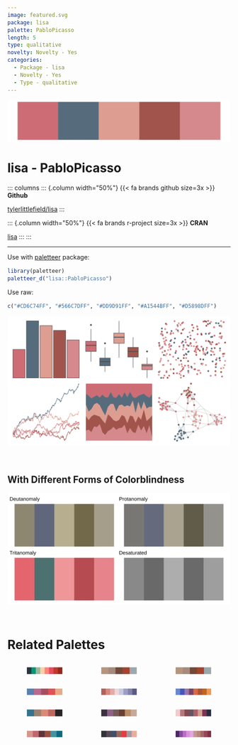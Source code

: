 ```yaml
---
image: featured.svg
package: lisa
palette: PabloPicasso
length: 5
type: qualitative
novelty: Novelty - Yes
categories:
  - Package - lisa
  - Novelty - Yes
  - Type - qualitative
---
```


![](featured.svg)

# lisa - PabloPicasso 

::: columns
::: {.column width="50%"}
{{< fa brands github size=3x >}}
**Github**

[tylerlittlefield/lisa](https://github.com/tylerlittlefield/lisa)
:::

::: {.column width="50%"}
{{< fa brands r-project size=3x >}}
**CRAN**

[lisa](https://CRAN.R-project.org/package=lisa)
:::
:::

<hr> 

Use with [paletteer](https://emilhvitfeldt.github.io/paletteer/) package:

```r
library(paletteer)
paletteer_d("lisa::PabloPicasso")
```

Use raw:

```r
c("#CD6C74FF", "#566C7DFF", "#DD9D91FF", "#A1544BFF", "#D5898DFF")
``` 

![](examples.png) 

  <br>
  
  ## With Different Forms of Colorblindness
  
  ![](colorblind.svg) 

<br>

# Related Palettes

<div class="list" style="display: grid; grid-template-columns: auto auto auto;"> <figure class="figure">
<a href="../../awtools/a_palette/"> <img src="../../awtools/a_palette/featured.svg" style="width: 100%;" class="figure-img"></a>
</figure> <figure class="figure">
<a href="../../ButterflyColors/hamadryas_feronia/"> <img src="../../ButterflyColors/hamadryas_feronia/featured.svg" style="width: 100%;" class="figure-img"></a>
</figure> <figure class="figure">
<a href="../../ButterflyColors/hamadryas_feronia/"> <img src="../../ButterflyColors/hamadryas_feronia/featured.svg" style="width: 100%;" class="figure-img"></a>
</figure> <figure class="figure">
<a href="../../ltc/franscoise/"> <img src="../../ltc/franscoise/featured.svg" style="width: 100%;" class="figure-img"></a>
</figure> <figure class="figure">
<a href="../../MetBrewer/Cassatt1/"> <img src="../../MetBrewer/Cassatt1/featured.svg" style="width: 100%;" class="figure-img"></a>
</figure> <figure class="figure">
<a href="../../trekcolors/lcars_2375/"> <img src="../../trekcolors/lcars_2375/featured.svg" style="width: 100%;" class="figure-img"></a>
</figure> <figure class="figure">
<a href="../../ButterflyColors/parides_zacynthus_polymetus/"> <img src="../../ButterflyColors/parides_zacynthus_polymetus/featured.svg" style="width: 100%;" class="figure-img"></a>
</figure> <figure class="figure">
<a href="../../colRoz/t_australis/"> <img src="../../colRoz/t_australis/featured.svg" style="width: 100%;" class="figure-img"></a>
</figure> <figure class="figure">
<a href="../../tvthemes/Dusk/"> <img src="../../tvthemes/Dusk/featured.svg" style="width: 100%;" class="figure-img"></a>
</figure> <figure class="figure">
<a href="../../MoMAColors/Picasso/"> <img src="../../MoMAColors/Picasso/featured.svg" style="width: 100%;" class="figure-img"></a>
</figure> <figure class="figure">
<a href="../../yarrr/usualsuspects/"> <img src="../../yarrr/usualsuspects/featured.svg" style="width: 100%;" class="figure-img"></a>
</figure> <figure class="figure">
<a href="../../MexBrewer/Ronda/"> <img src="../../MexBrewer/Ronda/featured.svg" style="width: 100%;" class="figure-img"></a>
</figure> 
</div>

